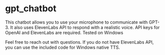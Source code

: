 # gpt_chatbot
This chatbot allows you to use your microphone to communicate with GPT-3. It also uses ElevenLabs API to respond with a realistic voice. API keys for OpenAI and ElevenLabs are required. Tested on Windows

Feel free to reach out with questions. If you do not have ElevenLabs API, you can use the included code for Windows native TTS.
